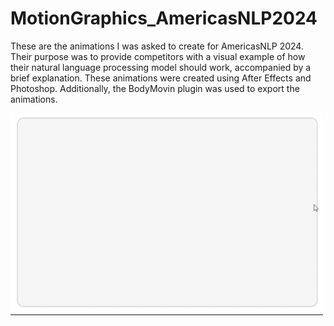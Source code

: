 # MotionGraphics_AmericasNLP2024
These are the animations I was asked to create for AmericasNLP 2024. Their purpose was to provide competitors with a visual example of how their natural language processing model should work, accompanied by a brief explanation. These animations were created using After Effects and Photoshop. Additionally, the BodyMovin plugin was used to export the animations.


![Animación NLP](assets_readme/anim_5_example.gif)